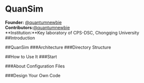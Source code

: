 # QuanSim
**Founder:** [@quantumnewbie](https://github.com/zhangxin20121923)  <br/>
**Contributors:**[@quantumnewbie](https://github.com/zhangxin20121923)  <br/>
**Institution:**Key laboratory of CPS-DSC, Chongqing University
##Introduction

##QuanSim
###Architecture
###Directory Structure

##How to Use It
###Start

###About Configuration Files

###Design Your Own Code